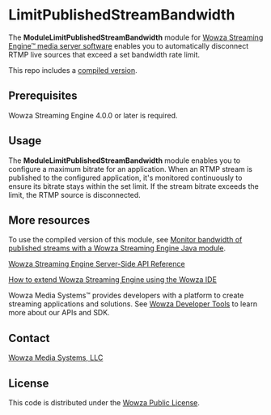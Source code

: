 # LimitPublishedStreamBandwidth
The **ModuleLimitPublishedStreamBandwidth** module for [Wowza Streaming Engine™ media server software](https://www.wowza.com/products/streaming-engine) enables you to automatically disconnect RTMP live sources that exceed a set bandwidth rate limit.

This repo includes a [compiled version](/lib/wse-plugin-limitpublishedstreambandwidth.jar).

## Prerequisites
Wowza Streaming Engine 4.0.0 or later is required.

## Usage
The **ModuleLimitPublishedStreamBandwidth** module enables you to configure a maximum bitrate for an application. When an RTMP stream is published to the configured application, it's monitored continuously to ensure its bitrate stays within the set limit. If the stream bitrate exceeds the limit, the RTMP source is disconnected.

## More resources
To use the compiled version of this module, see [Monitor bandwidth of published streams with a Wowza Streaming Engine Java module](https://www.wowza.com/docs/how-to-monitor-bandwidth-of-published-streams-modulelimitpublishedstreambandwidth).

[Wowza Streaming Engine Server-Side API Reference](https://www.wowza.com/resources/serverapi/)

[How to extend Wowza Streaming Engine using the Wowza IDE](https://www.wowza.com/docs/how-to-extend-wowza-streaming-engine-using-the-wowza-ide)

Wowza Media Systems™ provides developers with a platform to create streaming applications and solutions. See [Wowza Developer Tools](https://www.wowza.com/developer) to learn more about our APIs and SDK.

## Contact
[Wowza Media Systems, LLC](https://www.wowza.com/contact)

## License
This code is distributed under the [Wowza Public License](/LICENSE.txt).
